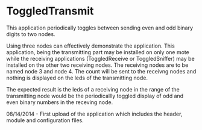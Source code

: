 ToggledTransmit
===============
This application periodically toggles between sending even and odd binary digits to two nodes.

Using three nodes can effectively demonstrate the application. This application, being the transmitting part may be installed on only one mote while the receiving applications (ToggledReceive or ToggledSniffer) may be installed on the other two receiving nodes. The receiving nodes are to be named node 3 and node 4. The count will be sent to the receivng nodes and nothing is displayed on the leds of the transmitting node.

The expected result is the leds of a receiving node in the range of the transmitting node would be the periodicallly toggled display of odd and even binary numbers in the receving node.




08/14/2014 - First upload of the application which includes the header, module and configuration files.
